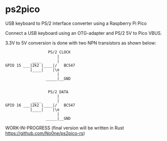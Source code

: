 # ps2pico
USB keyboard to PS/2 interface converter using a Raspberry Pi Pico

Connect a USB keyboard using an OTG-adapter and PS/2 5V to Pico VBUS.

3.3V to 5V conversion is done with two NPN transistors as shown below:
```
                   PS/2 CLOCK
                       |
            ____       |
GPIO 15 ___|2k2 |____|/   BC547
           |____|    |\e
                       |
                  _____|__GND


                   PS/2 DATA
                       |
            ____       |
GPIO 16 ___|2k2 |____|/   BC547
           |____|    |\e
                       |
                  _____|__GND
```

WORK-IN-PROGRESS
(final version will be written in Rust https://github.com/No0ne/ps2pico-rs)